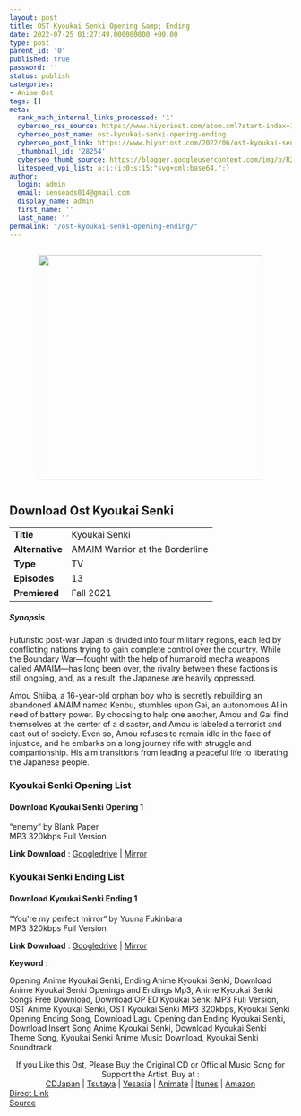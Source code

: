 ```yaml
---
layout: post
title: OST Kyoukai Senki Opening &amp; Ending
date: 2022-07-25 01:27:49.000000000 +00:00
type: post
parent_id: '0'
published: true
password: ''
status: publish
categories:
- Anime Ost
tags: []
meta:
  rank_math_internal_links_processed: '1'
  cyberseo_rss_source: https://www.hiyoriost.com/atom.xml?start-index=1
  cyberseo_post_name: ost-kyoukai-senki-opening-ending
  cyberseo_post_link: https://www.hiyoriost.com/2022/06/ost-kyoukai-senki-opening-ending.html
  _thumbnail_id: '28254'
  cyberseo_thumb_source: https://blogger.googleusercontent.com/img/b/R29vZ2xl/AVvXsEg7C5a7L3o3YrgOIzO-z9-V0S8PtFykoVIkLDZvb0svbx8HKbHFdmxIFaEJlZsjOn5CbV9k9_2eUDnzUU4xjcoFDPa9Fl-lZ2r39zga5FSgiaxYNPq6LnEyeMzY6jqkECcnIuJuHP4C3sHR0tm_D9in1A78-tznyMUnsZB4IHh_8slTMKoabf-oh7Ba/s400/bx131005-khLbX1nMCBxB.jpg
  litespeed_vpi_list: a:1:{i:0;s:15:"svg+xml;base64,";}
author:
  login: admin
  email: senseads014@gmail.com
  display_name: admin
  first_name: ''
  last_name: ''
permalink: "/ost-kyoukai-senki-opening-ending/"
---
```

<div class="separator" style="clear: both"><a href="https://blogger.googleusercontent.com/img/b/R29vZ2xl/AVvXsEg7C5a7L3o3YrgOIzO-z9-V0S8PtFykoVIkLDZvb0svbx8HKbHFdmxIFaEJlZsjOn5CbV9k9_2eUDnzUU4xjcoFDPa9Fl-lZ2r39zga5FSgiaxYNPq6LnEyeMzY6jqkECcnIuJuHP4C3sHR0tm_D9in1A78-tznyMUnsZB4IHh_8slTMKoabf-oh7Ba/s649/bx131005-khLbX1nMCBxB.jpg" style="display: block;padding: 1em 0;text-align: center"><img alt border="0" data-original-height="649" data-original-width="460" height="400" src="{{ site.baseurl }}/assets/2022/07/bx131005-khLbX1nMCBxB.jpg" /></a></div>
<div class="judulanime">
<h2>Download Ost Kyoukai Senki</h2>
</div>
<div class="info2" id="Info">
<table>
<tbody>
<tr>
<td class="tablex"><b>Title </b></td>
<td>Kyoukai Senki</td>
</tr>
<tr>
<td class="tablex"><b>Alternative </b></td>
<td>AMAIM Warrior at the Borderline</td>
</tr>
<tr>
<td class="tablex"><b>Type </b></td>
<td>TV</td>
</tr>
<tr>
<td class="tablex"><b>Episodes </b></td>
<td>13</td>
</tr>
<tr>
<td class="tablex"><b>Premiered </b></td>
<td>Fall 2021</td>
</tr>
</tbody>
</table>
</div>
<div class="sinopsis">
<h5>Synopsis</h5>
</div>
<div class="deskripsi">
<p>Futuristic post-war Japan is divided into four military regions, each led by conflicting nations trying to gain complete control over the country. While the Boundary War—fought with the help of humanoid mecha weapons called AMAIM—has long been over, the rivalry between these factions is still ongoing, and, as a result, the Japanese are heavily oppressed.</p>
<p>Amou Shiiba, a 16-year-old orphan boy who is secretly rebuilding an abandoned AMAIM named Kenbu, stumbles upon Gai, an autonomous AI in need of battery power. By choosing to help one another, Amou and Gai find themselves at the center of a disaster, and Amou is labeled a terrorist and cast out of society. Even so, Amou refuses to remain idle in the face of injustice, and he embarks on a long journey rife with struggle and companionship. His aim transitions from leading a peaceful life to liberating the Japanese people.</p>
</div>
<div class="listz">
<h3>Kyoukai Senki Opening List</h3>
</div>
<div class="listz3">
<div class="listz1">
<h4>Download Kyoukai Senki Opening 1</h4>
</div>
<div class="listz2">“enemy“ by Blank Paper<br />MP3 320kbps Full Version
<p><b>Link Download</b> : <a href="https://drive.google.com/file/d/13bDYOR2ya-SLZAIsZU-onl1vkX05Koag/view?usp=drivesdk" target="_blank" rel="noopener">Googledrive</a> | <a href="https://mir.cr/0CISDVOW" rel="nofollow noopener" target="_blank">Mirror</a></p>
</div>
</div>
<div class="listz">
<h3>Kyoukai Senki Ending List</h3>
</div>
<div class="listz3">
<div class="listz1">
<h4>Download Kyoukai Senki Ending 1</h4>
</div>
<div class="listz2">“You're my perfect mirror“ by Yuuna Fukinbara<br />MP3 320kbps Full Version
<p><b>Link Download</b> : <a href="https://drive.google.com/file/d/1tYGKVeDbNIGZe7T1ERSGiPtDakB0bICr/view?usp=drivesdk" target="_blank" rel="noopener">Googledrive</a> | <a href="https://mir.cr/TOE2AOKO" rel="nofollow noopener" target="_blank">Mirror</a></p>
</div>
</div>
<p><b>Keyword</b> :
<div class="tagser">Opening Anime Kyoukai Senki, Ending Anime Kyoukai Senki, Download Anime Kyoukai Senki Openings and Endings Mp3, Anime Kyoukai Senki Songs Free Download, Download OP ED Kyoukai Senki MP3 Full Version, OST Anime Kyoukai Senki, OST Kyoukai Senki MP3 320kbps, Kyoukai Senki Opening Ending Song, Download Lagu Opening dan Ending Kyoukai Senki, Download Insert Song Anime Kyoukai Senki, Download Kyoukai Senki Theme Song, Kyoukai Senki Anime Music Download, Kyoukai Senki Soundtrack</div>
<p> 
<div class="buycd" align="center">If you Like this Ost, Please Buy the Original CD or Official Music Song for Support the Artist, Buy at : <br /><a href="https://www.cdjapan.co.jp/" target="_blank" rel="noopener">CDJapan</a> | <a href="https://shop.tsutaya.co.jp/" target="_blank" rel="noopener">Tsutaya</a> | <a href="https://www.yesasia.com/" target="_blank" rel="noopener">Yesasia</a> | <a href="https://www.animate-onlineshop.jp/" target="_blank" rel="noopener">Animate</a> | <a href="https://www.apple.com/jp/itunes" target="_blank" rel="noopener">Itunes</a> | <a href="https://amazon.co.jp/" target="_blank" rel="noopener">Amazon</a>
</div>
<div class="divbtn"> <a href="https://handymansurrender.com/fihup8buzv?key=94550f7ce39444073321dde3b8782f97" class="btn"><i class="fa fa-download"></i> Direct Link</a> <br /><a href="https://www.hiyoriost.com/2022/06/ost-kyoukai-senki-opening-ending.html">Source</a> </div>
